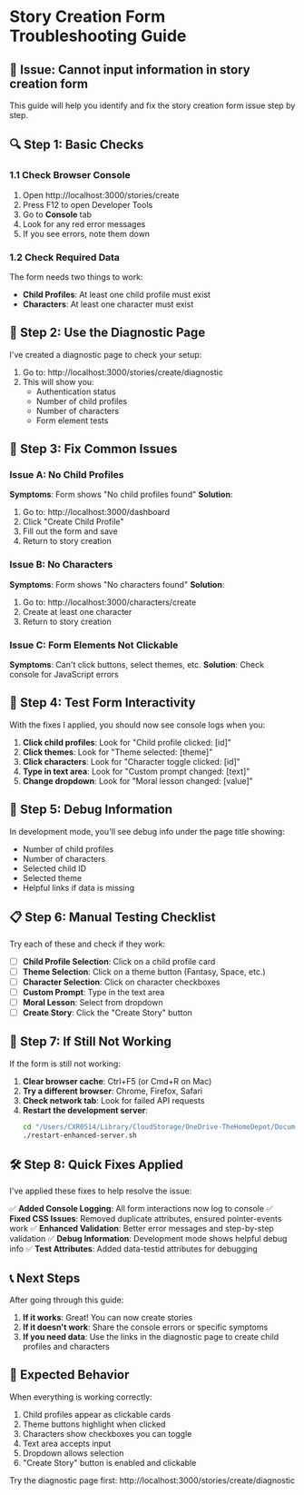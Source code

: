 # Story Creation Form Troubleshooting Guide

## 🎯 Issue: Cannot input information in story creation form

This guide will help you identify and fix the story creation form issue step by step.

## 🔍 Step 1: Basic Checks

### 1.1 Check Browser Console
1. Open http://localhost:3000/stories/create
2. Press F12 to open Developer Tools
3. Go to **Console** tab
4. Look for any red error messages
5. If you see errors, note them down

### 1.2 Check Required Data
The form needs two things to work:
- **Child Profiles**: At least one child profile must exist
- **Characters**: At least one character must exist

## 🧪 Step 2: Use the Diagnostic Page

I've created a diagnostic page to check your setup:

1. Go to: http://localhost:3000/stories/create/diagnostic
2. This will show you:
   - Authentication status
   - Number of child profiles
   - Number of characters  
   - Form element tests

## 🔧 Step 3: Fix Common Issues

### Issue A: No Child Profiles
**Symptoms**: Form shows "No child profiles found"
**Solution**: 
1. Go to: http://localhost:3000/dashboard
2. Click "Create Child Profile" 
3. Fill out the form and save
4. Return to story creation

### Issue B: No Characters
**Symptoms**: Form shows "No characters found"
**Solution**:
1. Go to: http://localhost:3000/characters/create
2. Create at least one character
3. Return to story creation

### Issue C: Form Elements Not Clickable
**Symptoms**: Can't click buttons, select themes, etc.
**Solution**: Check console for JavaScript errors

## 🧪 Step 4: Test Form Interactivity

With the fixes I applied, you should now see console logs when you:

1. **Click child profiles**: Look for "Child profile clicked: [id]"
2. **Click themes**: Look for "Theme selected: [theme]"
3. **Click characters**: Look for "Character toggle clicked: [id]"
4. **Type in text area**: Look for "Custom prompt changed: [text]"
5. **Change dropdown**: Look for "Moral lesson changed: [value]"

## 🎯 Step 5: Debug Information

In development mode, you'll see debug info under the page title showing:
- Number of child profiles
- Number of characters
- Selected child ID
- Selected theme
- Helpful links if data is missing

## 📋 Step 6: Manual Testing Checklist

Try each of these and check if they work:

- [ ] **Child Profile Selection**: Click on a child profile card
- [ ] **Theme Selection**: Click on a theme button (Fantasy, Space, etc.)
- [ ] **Character Selection**: Click on character checkboxes
- [ ] **Custom Prompt**: Type in the text area
- [ ] **Moral Lesson**: Select from dropdown
- [ ] **Create Story**: Click the "Create Story" button

## 🚨 Step 7: If Still Not Working

If the form is still not working:

1. **Clear browser cache**: Ctrl+F5 (or Cmd+R on Mac)
2. **Try a different browser**: Chrome, Firefox, Safari
3. **Check network tab**: Look for failed API requests
4. **Restart the development server**:
   ```bash
   cd "/Users/CXR0514/Library/CloudStorage/OneDrive-TheHomeDepot/Documents 1/GitHub/storynest"
   ./restart-enhanced-server.sh
   ```

## 🛠️ Step 8: Quick Fixes Applied

I've applied these fixes to help resolve the issue:

✅ **Added Console Logging**: All form interactions now log to console
✅ **Fixed CSS Issues**: Removed duplicate attributes, ensured pointer-events work
✅ **Enhanced Validation**: Better error messages and step-by-step validation
✅ **Debug Information**: Development mode shows helpful debug info
✅ **Test Attributes**: Added data-testid attributes for debugging

## 📞 Next Steps

After going through this guide:

1. **If it works**: Great! You can now create stories
2. **If it doesn't work**: Share the console errors or specific symptoms
3. **If you need data**: Use the links in the diagnostic page to create child profiles and characters

## 🎉 Expected Behavior

When everything is working correctly:
1. Child profiles appear as clickable cards
2. Theme buttons highlight when clicked
3. Characters show checkboxes you can toggle
4. Text area accepts input
5. Dropdown allows selection
6. "Create Story" button is enabled and clickable

Try the diagnostic page first: http://localhost:3000/stories/create/diagnostic
